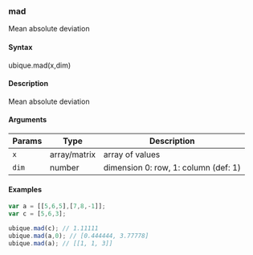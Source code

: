 ### mad

Mean absolute deviation


#### Syntax

ubique.mad(x,dim)


#### Description

Mean absolute deviation  



#### Arguments

|Params|Type|Description
|---------|----|-----------
|`x` | array/matrix | array of values
|`dim` | number | dimension 0: row, 1: column (def: 1)


#### Examples

```js
var a = [[5,6,5],[7,8,-1]];
var c = [5,6,3];

ubique.mad(c); // 1.11111
ubique.mad(a,0); // [0.444444, 3.77778]
ubique.mad(a); // [[1, 1, 3]]
```

